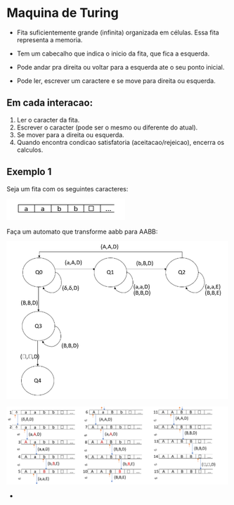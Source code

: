 # Maquina de Turing

- Fita suficientemente grande (infinita) organizada em células.
Essa fita representa a memoria.

- Tem um cabecalho que indica o inicio da fita, que fica a esquerda.

- Pode andar pra direita ou voltar para a esquerda ate o seu ponto inicial.

- Pode ler, escrever um caractere e se move para direita ou esquerda.

## Em cada interacao:
1. Ler o caracter da fita.
2. Escrever o caracter (pode ser o mesmo ou diferente do atual).
3. Se mover para a direita ou esquerda.
4. Quando encontra condicao satisfatoria (aceitacao/rejeicao), encerra os calculos.


## Exemplo 1

Seja um fita com os seguintes caracteres:

![img_1.png](../img/img_1.png)

Faça um automato que transforme aabb para AABB:

![img.png](../img/img.png)

![img_2.png](../img/img_2.png)
 
-
